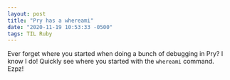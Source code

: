```yaml
---
layout: post
title: "Pry has a whereami"
date: "2020-11-19 10:53:33 -0500"
tags: TIL Ruby
---
```


Ever forget where you started when doing a bunch of debugging in Pry? I know I do! Quickly see where you started with the `whereami` command. Ezpz!
